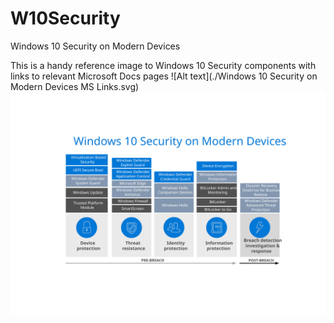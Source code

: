 # W10Security
Windows 10 Security on Modern Devices

This is a handy reference image to Windows 10 Security components with links to relevant Microsoft Docs pages
![Alt text](./Windows 10 Security on Modern Devices MS Links.svg)
<img src="./Windows 10 Security on Modern Devices MS Links.svg">
